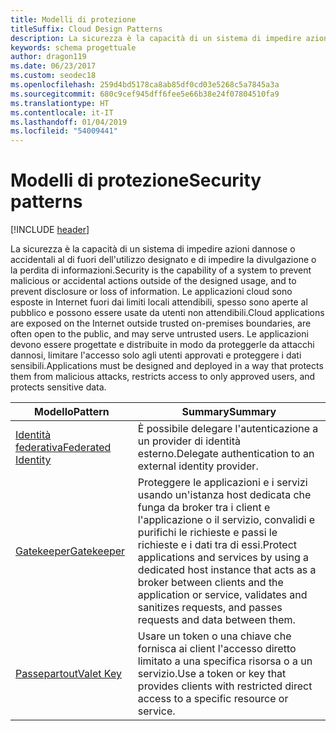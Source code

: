 ```yaml
---
title: Modelli di protezione
titleSuffix: Cloud Design Patterns
description: La sicurezza è la capacità di un sistema di impedire azioni dannose o accidentali al di fuori dell'utilizzo designato e di impedire la divulgazione o la perdita di informazioni. Le applicazioni cloud sono esposte in Internet fuori dai limiti locali attendibili, spesso sono aperte al pubblico e possono essere usate da utenti non attendibili. Le applicazioni devono essere progettate e distribuite in modo da proteggerle da attacchi dannosi, limitare l'accesso solo agli utenti approvati e proteggere i dati sensibili.
keywords: schema progettuale
author: dragon119
ms.date: 06/23/2017
ms.custom: seodec18
ms.openlocfilehash: 259d4bd5178ca8ab85df0cd03e5268c5a7845a3a
ms.sourcegitcommit: 680c9cef945dff6fee5e66b38e24f07804510fa9
ms.translationtype: HT
ms.contentlocale: it-IT
ms.lasthandoff: 01/04/2019
ms.locfileid: "54009441"
---
```

# <a name="security-patterns"></a><span data-ttu-id="9bf9e-106">Modelli di protezione</span><span class="sxs-lookup"><span data-stu-id="9bf9e-106">Security patterns</span></span>

[!INCLUDE [header](../../_includes/header.md)]

<span data-ttu-id="9bf9e-107">La sicurezza è la capacità di un sistema di impedire azioni dannose o accidentali al di fuori dell'utilizzo designato e di impedire la divulgazione o la perdita di informazioni.</span><span class="sxs-lookup"><span data-stu-id="9bf9e-107">Security is the capability of a system to prevent malicious or accidental actions outside of the designed usage, and to prevent disclosure or loss of information.</span></span> <span data-ttu-id="9bf9e-108">Le applicazioni cloud sono esposte in Internet fuori dai limiti locali attendibili, spesso sono aperte al pubblico e possono essere usate da utenti non attendibili.</span><span class="sxs-lookup"><span data-stu-id="9bf9e-108">Cloud applications are exposed on the Internet outside trusted on-premises boundaries, are often open to the public, and may serve untrusted users.</span></span> <span data-ttu-id="9bf9e-109">Le applicazioni devono essere progettate e distribuite in modo da proteggerle da attacchi dannosi, limitare l'accesso solo agli utenti approvati e proteggere i dati sensibili.</span><span class="sxs-lookup"><span data-stu-id="9bf9e-109">Applications must be designed and deployed in a way that protects them from malicious attacks, restricts access to only approved users, and protects sensitive data.</span></span>

|                    <span data-ttu-id="9bf9e-110">Modello</span><span class="sxs-lookup"><span data-stu-id="9bf9e-110">Pattern</span></span>                     |                                                                                                         <span data-ttu-id="9bf9e-111">Summary</span><span class="sxs-lookup"><span data-stu-id="9bf9e-111">Summary</span></span>                                                                                                         |
|------------------------------------------------|-------------------------------------------------------------------------------------------------------------------------------------------------------------------------------------------------------------------------|
| [<span data-ttu-id="9bf9e-112">Identità federativa</span><span class="sxs-lookup"><span data-stu-id="9bf9e-112">Federated Identity</span></span>](../federated-identity.md) |                                                                                <span data-ttu-id="9bf9e-113">È possibile delegare l'autenticazione a un provider di identità esterno.</span><span class="sxs-lookup"><span data-stu-id="9bf9e-113">Delegate authentication to an external identity provider.</span></span>                                                                                |
|         [<span data-ttu-id="9bf9e-114">Gatekeeper</span><span class="sxs-lookup"><span data-stu-id="9bf9e-114">Gatekeeper</span></span>](../gatekeeper.md)         | <span data-ttu-id="9bf9e-115">Proteggere le applicazioni e i servizi usando un'istanza host dedicata che funga da broker tra i client e l'applicazione o il servizio, convalidi e purifichi le richieste e passi le richieste e i dati tra di essi.</span><span class="sxs-lookup"><span data-stu-id="9bf9e-115">Protect applications and services by using a dedicated host instance that acts as a broker between clients and the application or service, validates and sanitizes requests, and passes requests and data between them.</span></span> |
|          [<span data-ttu-id="9bf9e-116">Passepartout</span><span class="sxs-lookup"><span data-stu-id="9bf9e-116">Valet Key</span></span>](../valet-key.md)          |                                                        <span data-ttu-id="9bf9e-117">Usare un token o una chiave che fornisca ai client l'accesso diretto limitato a una specifica risorsa o a un servizio.</span><span class="sxs-lookup"><span data-stu-id="9bf9e-117">Use a token or key that provides clients with restricted direct access to a specific resource or service.</span></span>                                                        |
